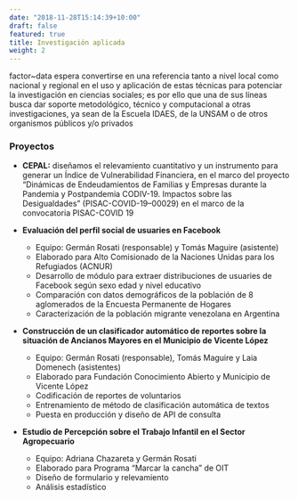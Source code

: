 ```yaml
---
date: "2018-11-28T15:14:39+10:00"
draft: false
featured: true
title: Investigación aplicada
weight: 2
---
```


factor~data espera convertirse en una referencia tanto a nivel local como nacional y regional en el uso y aplicación de estas técnicas para potenciar la investigación en ciencias sociales; es por ello que una de sus líneas busca dar soporte metodológico, técnico y computacional a otras investigaciones, ya sean de la Escuela IDAES, de la UNSAM o de otros organismos públicos y/o privados

### Proyectos
- **CEPAL:** diseñamos el relevamiento cuantitativo y un instrumento para generar un Índice de Vulnerabilidad Financiera, en el marco del proyecto “Dinámicas de Endeudamientos de Familias y Empresas durante la Pandemia y Postpandemia CODIV-19. Impactos sobre las Desigualdades” (PISAC-COVID-19–00029) en el marco de la convocatoria PISAC-COVID 19

- **Evaluación del perfil social de usuaries en Facebook**

    + Equipo: Germán Rosati (responsable) y Tomás Maguire (asistente)
    + Elaborado para Alto Comisionado de la Naciones Unidas para los Refugiados (ACNUR)
    + Desarrollo de módulo para extraer distribuciones de usuaries de Facebook según sexo edad y nivel educativo 
    + Comparación con datos demográficos de la población de 8 aglomerados de la Encuesta Permanente de Hogares
    + Caracterización de la población migrante venezolana en Argentina


- **Construcción de un clasificador automático de reportes sobre la situación de Ancianos Mayores en el Municipio de Vicente López**

    + Equipo: Germán Rosati (responsable), Tomás Maguire y Laia Domenech (asistentes) 
    + Elaborado para Fundación Conocimiento Abierto y Municipio de Vicente López
    + Codificación de reportes de voluntarios
    + Entrenamiento de método de clasificación automática de textos
    + Puesta en producción y diseño de API de consulta

    
- **Estudio de Percepción sobre el Trabajo Infantil en el Sector Agropecuario**
    
    + Equipo: Adriana Chazareta y Germán Rosati 
    + Elaborado para Programa “Marcar la cancha” de OIT
    + Diseño de formulario y relevamiento
    + Análisis estadístico
